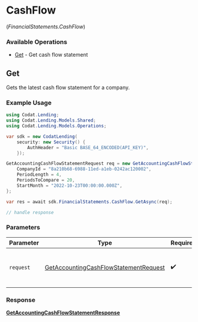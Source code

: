 # CashFlow
(*FinancialStatements.CashFlow*)

### Available Operations

* [Get](#get) - Get cash flow statement

## Get

Gets the latest cash flow statement for a company.

### Example Usage

```csharp
using Codat.Lending;
using Codat.Lending.Models.Shared;
using Codat.Lending.Models.Operations;

var sdk = new CodatLending(
    security: new Security() {
        AuthHeader = "Basic BASE_64_ENCODED(API_KEY)",
    });

GetAccountingCashFlowStatementRequest req = new GetAccountingCashFlowStatementRequest() {
    CompanyId = "8a210b68-6988-11ed-a1eb-0242ac120002",
    PeriodLength = 4,
    PeriodsToCompare = 20,
    StartMonth = "2022-10-23T00:00:00.000Z",
};

var res = await sdk.FinancialStatements.CashFlow.GetAsync(req);

// handle response
```

### Parameters

| Parameter                                                                                                 | Type                                                                                                      | Required                                                                                                  | Description                                                                                               |
| --------------------------------------------------------------------------------------------------------- | --------------------------------------------------------------------------------------------------------- | --------------------------------------------------------------------------------------------------------- | --------------------------------------------------------------------------------------------------------- |
| `request`                                                                                                 | [GetAccountingCashFlowStatementRequest](../../Models/Operations/GetAccountingCashFlowStatementRequest.md) | :heavy_check_mark:                                                                                        | The request object to use for the request.                                                                |


### Response

**[GetAccountingCashFlowStatementResponse](../../Models/Operations/GetAccountingCashFlowStatementResponse.md)**

